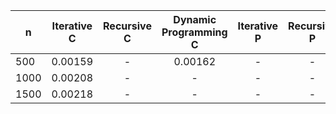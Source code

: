 | n | Iterative C | Recursive C | Dynamic Programming  C | Iterative P | Recursive P | Dynamic Programming  P |
|--|:--:|:--:|:--:|:--:|:--:|:--:|
| 500  | 0.00159  |    -     | 0.00162  |   -     |    -     | 0.03236  |
| 1000 | 0.00208  |    -     |    -     |   -     |    -     | 0.06554  |
| 1500 | 0.00218  |    -     |    -     |   -     |    -     | 0.06523  |

